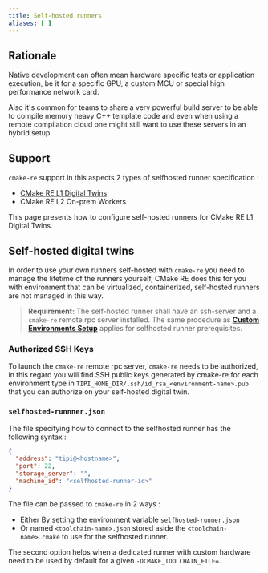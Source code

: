 ```yaml
---
title: Self-hosted runners
aliases: [ ]
---
```


## Rationale
Native development can often mean hardware specific tests or application execution, be it for a specific GPU, a custom MCU or special high performance network card.

Also it's common for teams to share a very powerful build server to be able to compile memory heavy C++ template code and even when using a remote compilation cloud one might still want to use these servers in an hybrid setup.

## Support
`cmake-re` support in this aspects 2 types of selfhosted runner specification : 
  - [CMake RE L1 Digital Twins](./0300-digital-twin.md)
  - CMake RE L2 On-prem Workers

This page presents how to configure self-hosted runners for CMake RE L1 Digital Twins.

## Self-hosted digital twins
In order to use your own runners self-hosted with `cmake-re` you need to manage the lifetime of the runners yourself, CMake RE does this for you with environment that can be virtualized, containerized, self-hosted runners are not managed in this way.

> **Requirement:** The self-hosted runner shall have an ssh-server and a `cmake-re` remote rpc server installed.
> The same procedure as **[Custom Environments Setup](./0400-environments#custom-environments)** applies for selfhosted runner prerequisites.

### Authorized SSH Keys
To launch the `cmake-re` remote rpc server, `cmake-re` needs to be authorized, in this regard you will find SSH public keys generated by cmake-re for each environment type in `TIPI_HOME_DIR/.ssh/id_rsa_<environment-name>.pub` that you can authorize on your self-hosted digital twin.

### `selfhosted-runnner.json`
The file specifying how to connect to the selfhosted runner has the following syntax :
```json
{ 
  "address": "tipi@<hostname>", 
  "port": 22,
  "storage_server": "", 
  "machine_id": "<selfhosted-runner-id>" 
}
```

The file can be passed to `cmake-re` in 2 ways : 
* Either By setting the environment variable `selfhosted-runner.json`
* Or named `<toolchain-name>.json` stored aside the `<toolchain-name>.cmake` to use for the selfhosted runner.

The second option helps when a dedicated runner with custom hardware need to be used by default for a given `-DCMAKE_TOOLCHAIN_FILE=`.